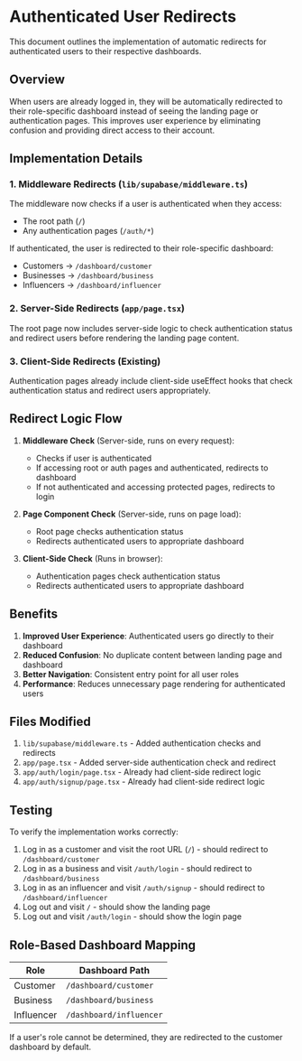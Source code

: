 # Authenticated User Redirects

This document outlines the implementation of automatic redirects for authenticated users to their respective dashboards.

## Overview

When users are already logged in, they will be automatically redirected to their role-specific dashboard instead of seeing the landing page or authentication pages. This improves user experience by eliminating confusion and providing direct access to their account.

## Implementation Details

### 1. Middleware Redirects (`lib/supabase/middleware.ts`)

The middleware now checks if a user is authenticated when they access:
- The root path (`/`)
- Any authentication pages (`/auth/*`)

If authenticated, the user is redirected to their role-specific dashboard:
- Customers → `/dashboard/customer`
- Businesses → `/dashboard/business`
- Influencers → `/dashboard/influencer`

### 2. Server-Side Redirects (`app/page.tsx`)

The root page now includes server-side logic to check authentication status and redirect users before rendering the landing page content.

### 3. Client-Side Redirects (Existing)

Authentication pages already include client-side useEffect hooks that check authentication status and redirect users appropriately.

## Redirect Logic Flow

1. **Middleware Check** (Server-side, runs on every request):
   - Checks if user is authenticated
   - If accessing root or auth pages and authenticated, redirects to dashboard
   - If not authenticated and accessing protected pages, redirects to login

2. **Page Component Check** (Server-side, runs on page load):
   - Root page checks authentication status
   - Redirects authenticated users to appropriate dashboard

3. **Client-Side Check** (Runs in browser):
   - Authentication pages check authentication status
   - Redirects authenticated users to appropriate dashboard

## Benefits

1. **Improved User Experience**: Authenticated users go directly to their dashboard
2. **Reduced Confusion**: No duplicate content between landing page and dashboard
3. **Better Navigation**: Consistent entry point for all user roles
4. **Performance**: Reduces unnecessary page rendering for authenticated users

## Files Modified

1. `lib/supabase/middleware.ts` - Added authentication checks and redirects
2. `app/page.tsx` - Added server-side authentication check and redirect
3. `app/auth/login/page.tsx` - Already had client-side redirect logic
4. `app/auth/signup/page.tsx` - Already had client-side redirect logic

## Testing

To verify the implementation works correctly:

1. Log in as a customer and visit the root URL (`/`) - should redirect to `/dashboard/customer`
2. Log in as a business and visit `/auth/login` - should redirect to `/dashboard/business`
3. Log in as an influencer and visit `/auth/signup` - should redirect to `/dashboard/influencer`
4. Log out and visit `/` - should show the landing page
5. Log out and visit `/auth/login` - should show the login page

## Role-Based Dashboard Mapping

| Role | Dashboard Path |
|------|----------------|
| Customer | `/dashboard/customer` |
| Business | `/dashboard/business` |
| Influencer | `/dashboard/influencer` |

If a user's role cannot be determined, they are redirected to the customer dashboard by default.